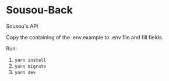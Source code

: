 # Sousou-Back
Sousou's API 

Copy the containing of the .env.example to .env file and fill fields.

Run:
1. `yarn install`
2. `yarn migrate`
2. `yarn dev`
